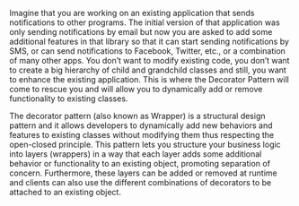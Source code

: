 ﻿Imagine that you are working on an existing application that sends notifications to other programs. 
The initial version of that application was only sending notifications by email but now you are asked to add some additional features in that library 
so that it can start sending notifications by SMS, or can send notifications to Facebook, Twitter, etc., or a combination of many other apps. 
You don’t want to modify existing code, you don’t want to create a big hierarchy of child and grandchild classes and still, 
you want to enhance the existing application. 
This is where the Decorator Pattern will come to rescue you and will allow you to dynamically add or remove functionality to existing classes.

The decorator pattern (also known as Wrapper) is a structural design pattern and it allows developers to dynamically add new behaviors and features to existing classes without modifying them thus respecting the open-closed principle. 
This pattern lets you structure your business logic into layers (wrappers) in a way that each layer adds some additional behavior or functionality to an existing object, promoting separation of concern. 
Furthermore, these layers can be added or removed at runtime and clients can also use the different combinations of decorators to be attached to an existing object.